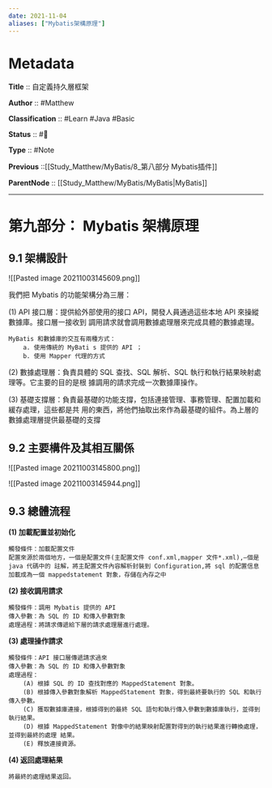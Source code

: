 ```yaml
---
date: 2021-11-04
aliases: ["Mybatis架構原理"]
---
```


# Metadata

**Title** :: 自定義持久層框架

**Author** :: #Matthew 

**Classification** :: #Learn #Java #Basic

**Status** :: #🌱

**Type** :: #Note

**Previous** ::[[Study_Matthew/MyBatis/8_第八部分 Mybatis插件]]

**ParentNode** :: [[Study_Matthew/MyBatis/MyBatis|MyBatis]]

---



# 第九部分： Mybatis 架構原理

## 9.1 架構設計
![[Pasted image 20211003145609.png]]

我們把 Mybatis 的功能架構分為三層：

(1) API 接⼝層：提供給外部使⽤的接⼝ API，開發⼈員通過這些本地 API 來操縱數據庫。接⼝層⼀接收到 調⽤請求就會調⽤數據處理層來完成具體的數據處理。

	MyBatis 和數據庫的交互有兩種⽅式：
		a. 使⽤傳統的 MyBati s 提供的 API ；
		b. 使⽤ Mapper 代理的⽅式

(2) 數據處理層：負責具體的 SQL 查找、SQL 解析、SQL 執⾏和執⾏結果映射處理等。它主要的⽬的是根 據調⽤的請求完成⼀次數據庫操作。

(3) 基礎⽀撐層：負責最基礎的功能⽀撐，包括連接管理、事務管理、配置加載和緩存處理，這些都是共 ⽤的東⻄，將他們抽取出來作為最基礎的組件。為上層的數據處理層提供最基礎的⽀撐


## 9.2 主要構件及其相互關係
![[Pasted image 20211003145800.png]]

![[Pasted image 20211003145944.png]]

## 9.3 總體流程
**(1) 加載配置並初始化**

	觸發條件：加載配置⽂件
	配置來源於兩個地⽅，⼀個是配置⽂件(主配置⽂件 conf.xml,mapper ⽂件*.xml),—個是 java 代碼中的 註解，將主配置⽂件內容解析封裝到 Configuration,將 sql 的配置信息加載成為⼀個 mappedstatement 對象，存儲在內存之中
	
**(2) 接收調⽤請求**

	觸發條件：調⽤ Mybatis 提供的 API
	傳⼊參數：為 SQL 的 ID 和傳⼊參數對象
	處理過程：將請求傳遞給下層的請求處理層進⾏處理。

**(3) 處理操作請求**

	觸發條件：API 接⼝層傳遞請求過來
	傳⼊參數：為 SQL 的 ID 和傳⼊參數對象
	處理過程：
		(A) 根據 SQL 的 ID 查找對應的 MappedStatement 對象。
		(B) 根據傳⼊參數對象解析 MappedStatement 對象，得到最終要執⾏的 SQL 和執⾏傳⼊參數。
		(C) 獲取數據庫連接，根據得到的最終 SQL 語句和執⾏傳⼊參數到數據庫執⾏，並得到執⾏結果。
		(D) 根據 MappedStatement 對像中的結果映射配置對得到的執⾏結果進⾏轉換處理，並得到最終的處理 結果。
		(E) 釋放連接資源。

**(4) 返回處理結果** 

	將最終的處理結果返回。